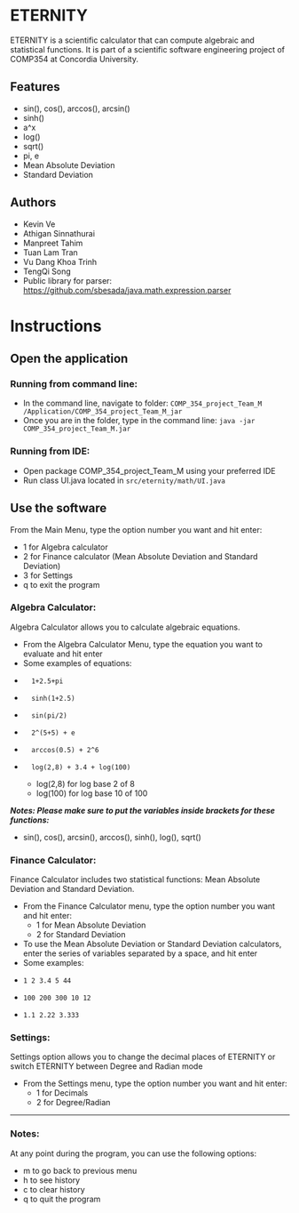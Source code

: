 # ETERNITY
ETERNITY is a scientific calculator that can compute algebraic and statistical functions. It is part of a scientific software engineering project of COMP354 at Concordia University.

## Features
- sin(), cos(), arccos(), arcsin()
- sinh()
- a^x
- log()
- sqrt()
- pi, e
- Mean Absolute Deviation
- Standard Deviation

## Authors
- Kevin Ve
- Athigan Sinnathurai
- Manpreet Tahim
- Tuan Lam Tran
- Vu Dang Khoa Trinh
- TengQi Song
- Public library for parser: https://github.com/sbesada/java.math.expression.parser




# Instructions

## Open the application

### Running from command line:
-	In the command line, navigate to folder: 
          `COMP_354_project_Team_M /Application/COMP_354_project_Team_M_jar`
-	Once you are in the folder, type in the command line: 
      `java -jar COMP_354_project_Team_M.jar`      

### Running from IDE:
-	Open package COMP_354_project_Team_M using your preferred IDE
-	Run class UI.java located in `src/eternity/math/UI.java`

## Use the software

From the Main Menu, type the option number you want and hit enter:
-	1 for Algebra calculator 
-	2 for Finance calculator (Mean Absolute Deviation and Standard Deviation) 
-	3 for Settings 
-	q to exit the program

### Algebra Calculator:
Algebra Calculator allows you to calculate algebraic equations.

- From the Algebra Calculator Menu, type the equation you want to evaluate and hit enter
-	Some examples of equations:
-	    1+2.5+pi
-	    sinh(1+2.5)
-	    sin(pi/2)
-	    2^(5+5) + e
-	    arccos(0.5) + 2^6
-	    log(2,8) + 3.4 + log(100)
    - log(2,8) for log base 2 of 8 
    - log(100) for log base 10 of 100



___Notes: Please make sure to put the variables inside brackets for these functions:___
- sin(), cos(), arcsin(), arccos(), sinh(), log(), sqrt()

### Finance Calculator:
Finance Calculator includes two statistical functions: Mean Absolute Deviation and Standard Deviation.

-	From the Finance Calculator menu, type the option number you want and hit enter:
    - 1 for Mean Absolute Deviation 
    - 2 for Standard Deviation 
-	To use the Mean Absolute Deviation or Standard Deviation calculators, enter the series of variables separated by a space, and hit enter
-	Some examples:
-     1 2 3.4 5 44
-     100 200 300 10 12
-     1.1 2.22 3.333
### Settings:
Settings option allows you to change the decimal places of ETERNITY or switch ETERNITY between Degree and Radian mode
-	From the Settings menu, type the option number you want and hit enter:
    - 1 for Decimals
    - 2 for Degree/Radian
- - - - 
### Notes:
At any point during the program, you can use the following options:
-	m to go back to previous menu
-	h to see history
-	c to clear history
-	q to quit the program

